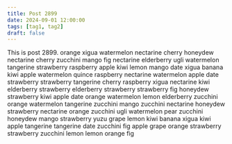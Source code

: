 ```yaml
---
title: Post 2899
date: 2024-09-01 12:00:00
tags: [tag1, tag2]
draft: false
---
```

This is post 2899.
orange
xigua
watermelon
nectarine
cherry
honeydew
nectarine
cherry
zucchini
mango
fig
nectarine
elderberry
ugli
watermelon
tangerine
strawberry
raspberry
apple
kiwi
lemon
mango
date
xigua
banana
kiwi
apple
watermelon
quince
raspberry
nectarine
watermelon
apple
date
strawberry
strawberry
tangerine
cherry
raspberry
xigua
nectarine
kiwi
elderberry
strawberry
elderberry
strawberry
strawberry
fig
honeydew
strawberry
kiwi
apple
date
orange
watermelon
lemon
elderberry
zucchini
orange
watermelon
tangerine
zucchini
mango
zucchini
nectarine
honeydew
strawberry
nectarine
orange
zucchini
ugli
watermelon
pear
zucchini
honeydew
mango
strawberry
yuzu
grape
lemon
kiwi
banana
xigua
kiwi
apple
tangerine
tangerine
date
zucchini
fig
apple
grape
orange
strawberry
strawberry
zucchini
lemon
lemon
orange
fig
